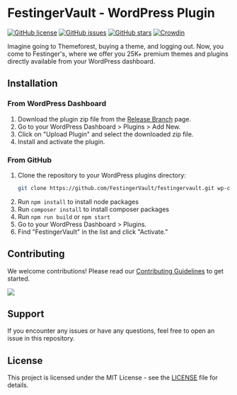 
# FestingerVault - WordPress Plugin

[![GitHub license](https://img.shields.io/github/license/FestingerVault/festingervault)](https://github.com/FestingerVault/festingervault/blob/main/LICENSE)
[![GitHub issues](https://img.shields.io/github/issues/FestingerVault/festingervault)](https://github.com/FestingerVault/festingervault/issues)
[![GitHub stars](https://img.shields.io/github/stars/FestingerVault/festingervault)](https://github.com/FestingerVault/festingervault/stargazers)
[![Crowdin](https://badges.crowdin.net/festinger-vault/localized.svg)](https://crowdin.com)

Imagine going to Themeforest, buying a theme, and logging out. Now, you come to Festinger's, where we offer you 25K+ premium themes and plugins directly available from your WordPress dashboard.


## Installation

### From WordPress Dashboard

1. Download the plugin zip file from the [Release Branch](https://github.com/FestingerVault/festingervault/tree/beta-release) page.
2. Go to your WordPress Dashboard > Plugins > Add New.
3. Click on "Upload Plugin" and select the downloaded zip file.
4. Install and activate the plugin.

### From GitHub

1. Clone the repository to your WordPress plugins directory:
    ```bash
    git clone https://github.com/FestingerVault/festingervault.git wp-content/plugins/festingervault
    ```
2. Run `npm install` to install node packages
3. Run `composer install` to install composer packages
4. Run `npm run build` or `npm start`
5. Go to your WordPress Dashboard > Plugins.
6. Find "FestingerVault" in the list and click "Activate."

## Contributing

We welcome contributions! Please read our [Contributing Guidelines](CONTRIBUTING.md) to get started.

<a href="https://github.com/FestingerVault/festingervault/graphs/contributors">
  <img src="https://contrib.rocks/image?repo=FestingerVault/festingervault" />
</a>

## Support

If you encounter any issues or have any questions, feel free to open an issue in this repository.

## License

This project is licensed under the MIT License - see the [LICENSE](LICENSE) file for details.
